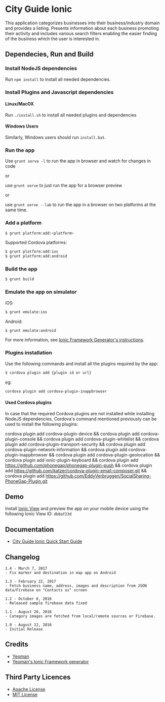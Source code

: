 # City Guide Ionic
This application categorizes businesses into their business/industry domain and provides a listing. Presents information about each business promoting their activity and includes various search filters enabling the easier finding of the business which the user is interested in.

## Dependecies, Run and Build

### Install NodeJS dependencies

Run `npm install` to install all needed dependencies.

### Install Plugins and Javascript dependencies
#### Linux/MacOX
Run `./install.sh` to install all needed plugins and dependencies

#### Windows Users
Similarly, Windows users should run `install.bat`.

### Run the app
Use `grunt serve -l` to run the app in browser and watch for changes in code

or

use `grunt serve` to just run the app for a browser preview

or

use `grunt serve --lab` to run the app in a browser on two platforms at the same time.

### Add a platform

```bash
$ grunt platform:add:<platform>
```

Supported Cordova platforms:

```bash
$ grunt platform:add:ios
$ grunt platform:add:android
```

### Build the app

```bash
$ grunt build
```

### Εmulate the app on simulator
iOS:

```bash
$ grunt emulate:ios
```

Android:

```bash
$ grunt emulate:android
```

For more information, see [Ionic Framework Generator's instructions](https://github.com/diegonetto/generator-ionic).

### Plugins installation

Use the following commands and install all the plugins required by the app:
```bash
$ cordova plugin add {plugin id or url}
```

eg:

```bash
cordova plugin add cordova-plugin-inappbrowser
```

#### Used Cordova plugins
In case that the required Cordova plugins are not installed while installing NodeJS dependencies, Cordova's command mentioned previously can be used to install the following plugins:

cordova plugin add cordova-plugin-device && cordova plugin add cordova-plugin-console && cordova plugin add cordova-plugin-whitelist && cordova plugin add cordova-plugin-transport-security && cordova plugin add cordova-plugin-network-information && cordova plugin add cordova-plugin-inappbrowser && cordova plugin add cordova-plugin-geolocation && cordova plugin add ionic-plugin-keyboard && cordova plugin add https://github.com/phonegap/phonegap-plugin-push && cordova plugin add https://github.com/katzer/cordova-plugin-email-composer.git && cordova plugin add https://github.com/EddyVerbruggen/SocialSharing-PhoneGap-Plugin.git

## Demo
Install [Ionic View](http://view.ionic.io/) and preview the app on your mobile device using the following Ionic View ID: `db8af23d`

## Documentation
* [City Guide Ionic Quick Start Guide](https://docs.google.com/document/d/1QE1DzP7lmLVXYmCcWYS3MZxMfzXePmwKfWgAvF-OtQ4/edit?usp=sharing)

## Changelog
```
1.4 - March 7, 2017
- Fix marker and destination in map app on Android

1.3 - February 22, 2017
- Fetch business name, address, images and description from JSON data/Firebase on "Contacts us" screen

1.2 - October 6, 2016
- Released sample firebase data fixed

1.1 - August 26, 2016
- Category images are fetched from local/remote sources or Firebase.

1.0 - August 12, 2016
- Initial Release
```

## Credits

* [Yeoman](http://yeoman.io/)
* [Yeoman's Ionic Framework generator](https://github.com/diegonetto/generator-ionic)

## Third Party Licences
* [Apache License](http://www.apache.org/licenses/)
* [MIT License](https://opensource.org/licenses/MIT)

